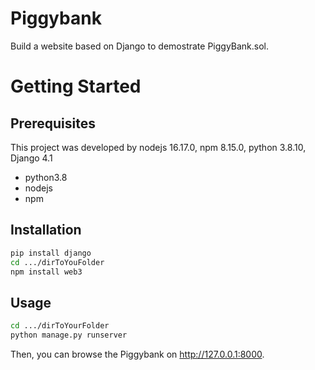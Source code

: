 # Piggybank

Build a website based on Django to demostrate PiggyBank.sol.

# Getting Started

## Prerequisites

This project was developed by nodejs 16.17.0, npm 8.15.0, python 3.8.10, Django 4.1

- python3.8
- nodejs
- npm

## Installation

```bash
pip install django
cd .../dirToYouFolder
npm install web3
```

## Usage

```bash
cd .../dirToYourFolder
python manage.py runserver
```

Then, you can browse the Piggybank on http://127.0.0.1:8000.
